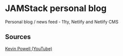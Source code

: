 # JAMStack personal blog
Personal blog / news feed - 11ty, Netlify and Netlify CMS

## Sources

[Kevin Powell (YouTube)](https://youtu.be/4wD00RT6d-g)
